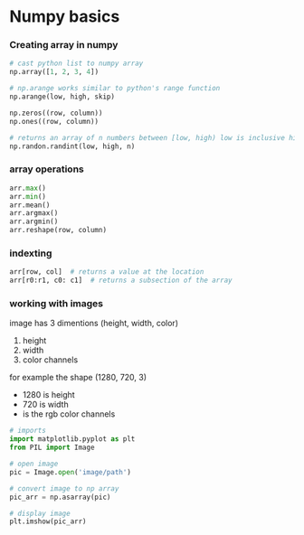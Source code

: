 # Numpy basics

### Creating array in numpy
```python
# cast python list to numpy array
np.array([1, 2, 3, 4])

# np.arange works similar to python's range function
np.arange(low, high, skip)

np.zeros((row, column))
np.ones((row, column))

# returns an array of n numbers between [low, high) low is inclusive high is exclusive
np.randon.randint(low, high, n)
```


### array operations
```python
arr.max()
arr.min()
arr.mean()
arr.argmax()
arr.argmin()
arr.reshape(row, column)
```

### indexting
```python
arr[row, col]  # returns a value at the location
arr[r0:r1, c0: c1]  # returns a subsection of the array
```


### working with images
image has 3 dimentions (height, width, color)
1. height
2. width
3. color channels

for example the shape (1280, 720, 3)
- 1280 is height
- 720 is width
- is the rgb color channels


```python
# imports
import matplotlib.pyplot as plt
from PIL import Image

# open image
pic = Image.open('image/path')

# convert image to np array
pic_arr = np.asarray(pic)

# display image
plt.imshow(pic_arr)
```